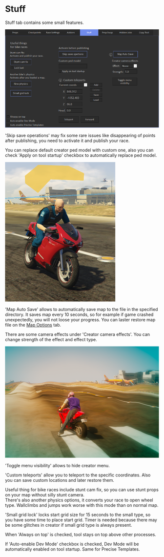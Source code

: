 # Stuff

Stuff tab contains some small features.

![Img1](../../assets/images/stuff/img01.png)

'Skip save operations' may fix some rare issues like disappearing of points after publishing, you need to activate it and publish your race. 

You can replace default creator ped model with custom one, also you can check 'Apply on tool startup' checkbox to automatically replace ped model.

![Img2](../../assets/images/stuff/img02.png)

'Map Auto Save' allows to automatically save map to the file in the specified directory.
It saves map every 10 seconds, so for example if game crashed unexpectedly, you will not loose your progress.
You can laster restore map file on the [Map Options](../../race-settings/map-options/overview) tab.

There are some camera effects under 'Creator camera effects'. You can change strength of the effect and effect type.

![Img3](../../assets/images/stuff/img03.png)

'Toggle menu visibility' allows to hide creator menu.

'Custom teleports' allow you to teleport to the specific coordinates. Also you can save custom locations and later restore them.

Useful thing for bike races include stunt cam fix, so you can use stunt props on your map without silly stunt camera.<br>
There's also another physics options, it converts your race to open wheel type. Wallclimbs and jumps work worse with this mode than on normal map.

'Small grid lock' locks start grid size for 15 seconds to the small type, so you have some time to place start grid.
Timer is needed because there may be some glitches in creator if small grid type is always present.

When 'Always on top' is checked, tool stays on top above other processes.

If 'Auto-enable Dev Mode' checkbox is checked, Dev Mode will be automatically enabled on tool startup. Same for Precise Templates.